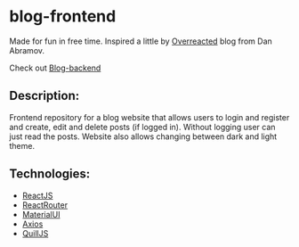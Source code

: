 # blog-frontend

Made for fun in free time. Inspired a little by [Overreacted](https://overreacted.io/) blog from Dan Abramov.

Check out [Blog-backend](https://github.com/Joksa132/blog-backend/)

## Description:
Frontend repository for a blog website that allows users to login and register and create, edit and delete posts (if logged in). Without logging user can just read the posts. Website also allows changing between dark and light theme.

## Technologies:
* [ReactJS](https://react.dev/)
* [ReactRouter](https://reactrouter.com/en/main)
* [MaterialUI](https://mui.com/)
* [Axios](https://axios-http.com/)
* [QuillJS](https://quilljs.com/)
